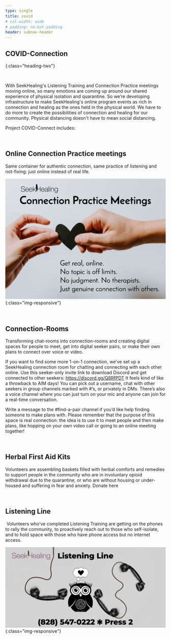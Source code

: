 ```yaml
---
type: single
title: covid
# col-width: wide
# padding: no-bot-padding
header: subnav-header
---
```


## <span class="emphasized-header">COVID-Connection</span>
{:class="heading-two"}

<br>

With SeekHealing's Listening Training and Connection Practice meetings moving online, so many emotions are coming up around our shared experience of physical isolation and quarantine. So we’re developing infrastructure to make SeekHealing's online program events as rich in connection and healing as the ones held in the physical world. We have to do more to create the possibilities of connection and healing for our community. Physical distancing doesn't have to mean social distancing.

Project COVID-Connect includes:

<br>

## **Online Connection Practice meetings**

Same container for authentic connection, same practice of listening and not-fixing: just online instead of real life.

![Connection Practice Meetings](/assets/images/covid-connection-practice-meetings.png){:class="img-responsive"}

<br>

## **Connection-Rooms**

Transforming chat-rooms into connection-rooms and creating digital spaces for people to meet, get into digital seeker pairs, or make their own plans to connect over voice or video.

If you want to find some more 1-on-1 connection, we’ve set up a SeekHealing connection room for chatting and connecting with each other online. Use this seeker-only invite link to download Discord and get connected to other seekers: https://discord.gg/Q8RfPDT It feels kind of like a throwback to AIM days! You can pick out a username, chat with other seekers in group channels marked with #’s, or privately in DMs. There’s also a voice channel where you can just turn on your mic and anyone can join for a real-time conversation.

Write a message to the #find-a-pair channel if you’d like help finding someone to make plans with. Please remember that the purpose of this space is real connection: the idea is to use it to meet people and then make plans, like hopping on your own video call or going to an online meeting together!

<br>

## **Herbal First Aid Kits**

Volunteers are assembling baskets filled with herbal comforts and remedies to support people in the community who are in involuntary opioid withdrawal due to the quarantine, or who are without housing or under-housed and suffering in fear and anxiety.
Donate here

<br>

## **Listening Line**

 Volunteers who’ve completed Listening Training are getting on the phones to rally the community, to proactively reach out to those who self-isolate, and to hold space with those who have phone access but no internet access.

![Listening Line](/assets/images/covid-connect-listening-line.jpg){:class="img-responsive"}
